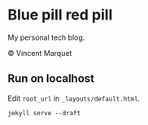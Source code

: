 Blue pill red pill
==================
My personal tech blog.

© Vincent Marquet


Run on localhost
----------------

Edit `root_url` in `_layouts/default.html`.

```
jekyll serve --draft
```

